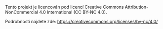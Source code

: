 Tento projekt je licencován pod licencí Creative Commons Attribution-NonCommercial 4.0 International (CC BY-NC 4.0).

Podrobnosti najdete zde: https://creativecommons.org/licenses/by-nc/4.0/
